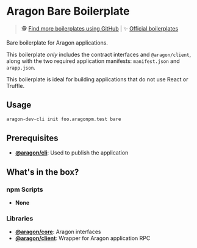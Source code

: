 # Aragon Bare Boilerplate

> 🕵️ [Find more boilerplates using GitHub](https://github.com/search?q=topic:aragon-boilerplate) | 
> ✨ [Official boilerplates](https://github.com/search?q=topic:aragon-boilerplate+org:aragon)

Bare boilerplate for Aragon applications.

This boilerplate *only* includes the contract interfaces and `@aragon/client`, along with the two required application manifests: `manifest.json` and `arapp.json`.

This boilerplate is ideal for building applications that do not use React or Truffle.

## Usage

```sh
aragon-dev-cli init foo.aragonpm.test bare
```

## Prerequisites

- [**@aragon/cli**](https://github.com/aragon/aragon-dev-cli): Used to publish the application

## What's in the box?

### npm Scripts

- **None**

### Libraries

- [**@aragon/core**](https://github.com/aragon/aragon-core): Aragon interfaces
- [**@aragon/client**](https://github.com/aragon/aragon.js/tree/master/packages/aragon-client): Wrapper for Aragon application RPC
